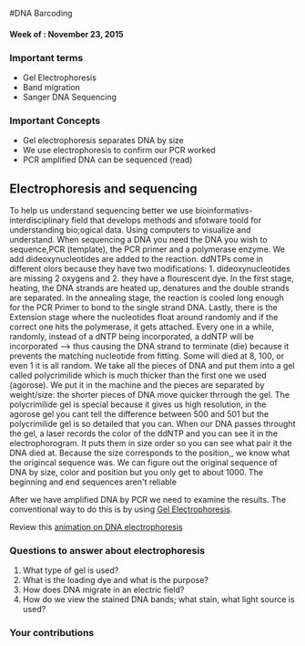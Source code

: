#DNA Barcoding
#### Week of : November 23, 2015

### Important terms

* Gel Electrophoresis
* Band migration
* Sanger DNA Sequencing


### Important Concepts
* Gel electrophoresis separates DNA by size
* We use electrophoresis to confirm our PCR worked
* PCR amplified DNA can be sequenced (read) 


## Electrophoresis and sequencing
To help us understand sequencing better we use bioinformativs- interdisciplinary field that develops methods and sfotware toold for understanding bio;ogical data. Using computers to visualize and understand. When sequencing a DNA you need the DNA you wish to sequence,PCR (template), the PCR primer and a polymerase enzyme. We add dideoxynucleotides are added to the reaction. ddNTPs come in different olors because they have two modifications: 1. dideoxynucleotides are missing 2 oxygens and 2. they have a flourescent dye. In the first stage, heating, the DNA strands are heated up, denatures and the double strands are separated. In the annealing stage, the reaction is cooled long enough for the PCR Primer to bond to the single strand DNA. Lastly, there is the Extension stage where the nucleotides float around randomly and if the correct one hits the polymerase, it gets attached. Every one in a while, randomly, instead of a dNTP being incorporated, a ddNTP will be incorporated --> thus causing the DNA strand to terminate (die) because it prevents the matching nucleotide from fitting. Some will died at 8, 100, or even 1 it is all random. We take all the pieces of DNA and put them into a gel called polycrimilide which is much thicker than the first one we used (agorose). We put it in the machine and the pieces are separated by weight/size: the shorter pieces of DNA move quicker thrrough the gel. The polycrimilide gel is special because it gives us high resolution, in the agorose gel you cant tell the difference between 500 and 501 but the polycrimilide gel is so detailed that you can. When our DNA passes throught the gel, a laser  records the color of the ddNTP and you can see it in the electrophorogram. It puts them in size order so you can see what pair it the DNA died at. Because the size corresponds to the position,, we know what the origincal sequence was. We can figure out the original sequence of DNA by size, color and position but you only get to about 1000. The beginning and end sequences aren't reliable

After we have amplified DNA by PCR we need to examine the results. The conventional way to do this is by using [Gel Electrophoresis](https://en.wikipedia.org/wiki/Gel_electrophoresis). 

Review this [animation on DNA electrophoresis](https://www.dnalc.org/resources/animations/gelelectrophoresis.html)

### Questions to answer about electrophoresis

1. What type of gel is used?
2. What is the loading dye and what is the purpose?
3. How does DNA migrate in an electric field?
4. How do we view the stained DNA bands; what stain, what light source is used?


### Your contributions
